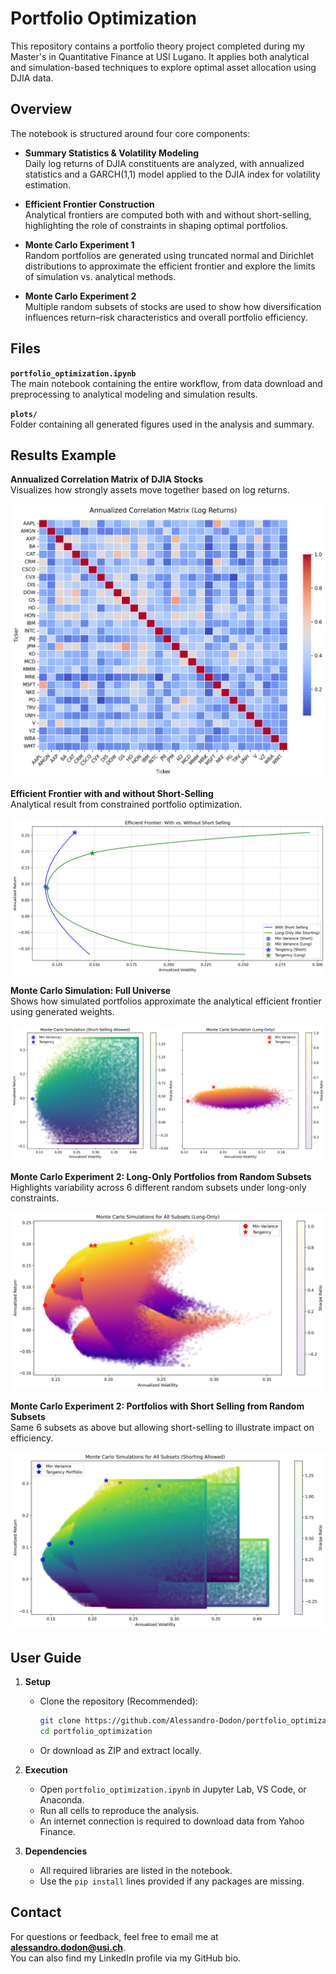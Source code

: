 # Portfolio Optimization

This repository contains a portfolio theory project completed during my Master's in Quantitative Finance at USI Lugano. It applies both analytical and simulation-based techniques to explore optimal asset allocation using DJIA data.

## Overview

The notebook is structured around four core components:

- **Summary Statistics & Volatility Modeling**  
  Daily log returns of DJIA constituents are analyzed, with annualized statistics and a GARCH(1,1) model applied to the DJIA index for volatility estimation.

- **Efficient Frontier Construction**  
  Analytical frontiers are computed both with and without short-selling, highlighting the role of constraints in shaping optimal portfolios.

- **Monte Carlo Experiment 1**  
  Random portfolios are generated using truncated normal and Dirichlet distributions to approximate the efficient frontier and explore the limits of simulation vs. analytical methods.

- **Monte Carlo Experiment 2**  
  Multiple random subsets of stocks are used to show how diversification influences return–risk characteristics and overall portfolio efficiency.

## Files

**`portfolio_optimization.ipynb`**  
The main notebook containing the entire workflow, from data download and preprocessing to analytical modeling and simulation results.

**`plots/`**  
Folder containing all generated figures used in the analysis and summary.

## Results Example

**Annualized Correlation Matrix of DJIA Stocks**  
Visualizes how strongly assets move together based on log returns.

![Correlation Matrix](plots/corr_matrix.png)

**Efficient Frontier with and without Short-Selling**  
Analytical result from constrained portfolio optimization.

![Efficient Frontier](plots/efficient_frontier.png)

**Monte Carlo Simulation: Full Universe**  
Shows how simulated portfolios approximate the analytical efficient frontier using generated weights.

![Monte Carlo](plots/monte_carlo.png)

**Monte Carlo Experiment 2: Long-Only Portfolios from Random Subsets**  
Highlights variability across 6 different random subsets under long-only constraints.

![Monte Carlo Subsets Long](plots/monte_carlo_subsets_long.png)

**Monte Carlo Experiment 2: Portfolios with Short Selling from Random Subsets**  
Same 6 subsets as above but allowing short-selling to illustrate impact on efficiency.

![Monte Carlo Subsets Short](plots/monte_carlo_subsets_short.png)

## User Guide

1. **Setup**  
   - Clone the repository (Recommended):  
     ```bash
     git clone https://github.com/Alessandro-Dodon/portfolio_optimization.git
     cd portfolio_optimization
     ```
   - Or download as ZIP and extract locally.

2. **Execution**  
   - Open `portfolio_optimization.ipynb` in Jupyter Lab, VS Code, or Anaconda.  
   - Run all cells to reproduce the analysis.  
   - An internet connection is required to download data from Yahoo Finance.

3. **Dependencies**  
   - All required libraries are listed in the notebook.  
   - Use the `pip install` lines provided if any packages are missing.

## Contact

For questions or feedback, feel free to email me at **alessandro.dodon@usi.ch**.  
You can also find my LinkedIn profile via my GitHub bio.
